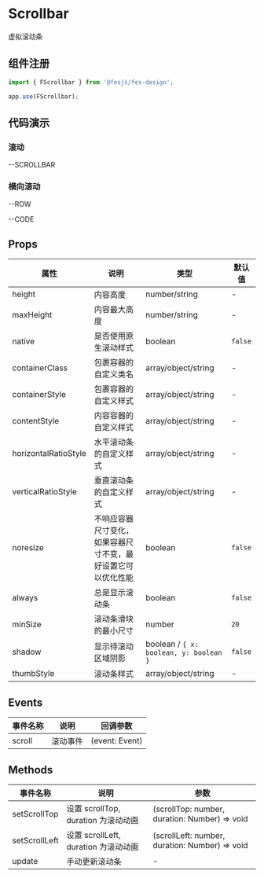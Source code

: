 # Scrollbar

虚拟滚动条

## 组件注册

```js
import { FScrollbar } from '@fesjs/fes-design';

app.use(FScrollbar);
```

## 代码演示

### 滚动

--SCROLLBAR

### 横向滚动

--ROW

--CODE

## Props

| 属性                 | 说明                                                         | 类型                                   | 默认值  |
| -------------------- | ------------------------------------------------------------ | -------------------------------------- | ------- |
| height               | 内容高度                                                     | number/string                          | -       |
| maxHeight            | 内容最大高度                                                 | number/string                          | -       |
| native               | 是否使用原生滚动样式                                         | boolean                                | `false` |
| containerClass       | 包裹容器的自定义类名                                         | array/object/string                    | -       |
| containerStyle       | 包裹容器的自定义样式                                         | array/object/string                          | -       |
| contentStyle         | 内容容器的自定义样式                                         | array/object/string                          | -       |
| horizontalRatioStyle | 水平滚动条的自定义样式                                       | array/object/string                          | -       |
| verticalRatioStyle   | 垂直滚动条的自定义样式                                       | array/object/string                          | -       |
| noresize             | 不响应容器尺寸变化，如果容器尺寸不变，最好设置它可以优化性能 | boolean                                | `false` |
| always               | 总是显示滚动条                                               | boolean                                | `false` |
| minSize              | 滚动条滑块的最小尺寸                                         | number                                 | `20`    |
| shadow               | 显示待滚动区域阴影                                           | boolean / `{ x: boolean, y: boolean }` | `false` |
| thumbStyle               | 滚动条样式                                           | array/object/string | - |

## Events

| 事件名称 | 说明     | 回调参数       |
| -------- | -------- | -------------- |
| scroll   | 滚动事件 | (event: Event) |

## Methods

| 事件名称      | 说明                                 | 参数                                           |
| ------------- | ------------------------------------ | ---------------------------------------------- |
| setScrollTop  | 设置 scrollTop, duration 为滚动动画  | (scrollTop: number, duration: Number) => void  |
| setScrollLeft | 设置 scrollLeft, duration 为滚动动画 | (scrollLeft: number, duration: Number) => void |
| update        | 手动更新滚动条                       | -                                              |

